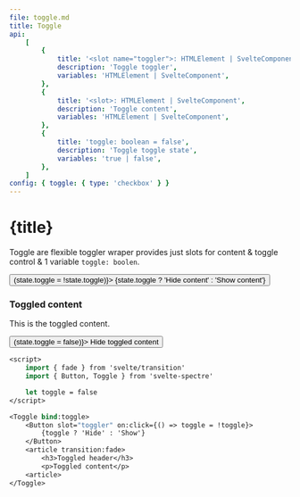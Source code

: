 ```yaml
---
file: toggle.md
title: Toggle
api:
    [
        {
            title: '<slot name="toggler">: HTMLElement | SvelteComponent',
            description: 'Toggle toggler',
            variables: 'HTMLElement | SvelteComponent',
        },
        {
            title: '<slot>: HTMLElement | SvelteComponent',
            description: 'Toggle content',
            variables: 'HTMLElement | SvelteComponent',
        },
        {
            title: 'toggle: boolean = false',
            description: 'Toggle toggle state',
            variables: 'true | false',
        },
    ]
config: { toggle: { type: 'checkbox' } }
---
```


<script>
    import {fade} from 'svelte/transition'
    import {Button, Toggle} from '$lib'
    import Knobs from '../../_knobs.svelte'

    let state = {toggle: false}
</script>

# {title}

Toggle are flexible toggler wraper provides just slots for content & toggle
control & 1 variable `toggle: boolen`.

<p>
    <Toggle bind:toggle={state.toggle}>
        <p slot="toggler">
            <Button
                variant="primary"
                on:click={() => (state.toggle = !state.toggle)}>
                {state.toggle ? 'Hide content' : 'Show content'}
            </Button>
        </p>
        <article transition:fade>
            <h3>Toggled content</h3>
            <p>This is the toggled content.</p>
            <Button
                on:click={() => (state.toggle = false)}>
                Hide toggled content</Button>
        </article>
    </Toggle>
</p>

<p>
    <Knobs bind:state={state} {config}/>
</p>

```sv
<script>
    import { fade } from 'svelte/transition'
    import { Button, Toggle } from 'svelte-spectre'

    let toggle = false
</script>

<Toggle bind:toggle>
    <Button slot="toggler" on:click={() => toggle = !toggle}>
        {toggle ? 'Hide' : 'Show'}
    </Button>
    <article transition:fade>
        <h3>Toggled header</h3>
        <p>Toggled content</p>
    <article>
</Toggle>
```
